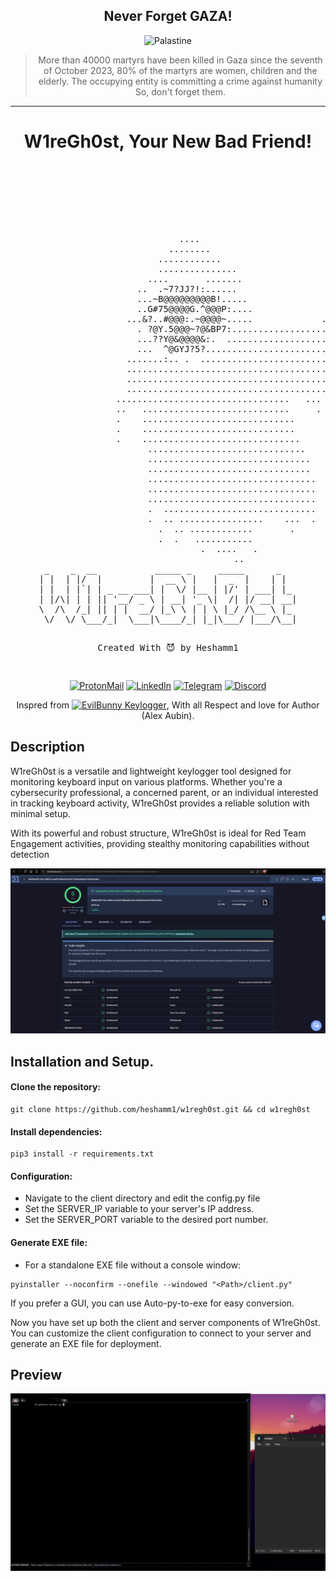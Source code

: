 <div align="center">

## Never Forget GAZA!

![Palastine](https://media.giphy.com/media/ZQljFDYDmmLH3H7lYy/giphy.gif)

> More than 40000 martyrs have been killed in Gaza since the seventh of October 2023, 80% of the martyrs are women, children and the elderly.
The occupying entity is committing a crime against humanity So, don't forget them.

---

# W1reGh0st, Your New Bad Friend!
</div> 


<div align="center">
  <pre>
                                                                .                                 
                                                              .::::::.                            
                                                              .::::....::.                         
                                                              .::.       .:.                       
                                                              .::           .                      
                                                              .::                                  
                                                              .::                                  
                                ....                           ::                                  
                              ........                         ::                                  
                            ............                       :.                                  
                            ...............                    :.                                  
                          ....       .......                   :.                                  
                        ..  .~7?JJ?!:......                    :.                                  
                        ...~B@@@@@@@@@B!.....                  .:                                  
                        ..G#75@@@@G.^@@@P:....                 .:                                  
                      ...&?..#@@@:.~@@@@~.....             ....:.                                 
                        . ?@Y.5@@@~?@&BP7:......................:..                                
                        ...??Y@&@@@@&:.  .......................:...                               
                        ...  ^@GYJ?5?...........................:...                               
                      .......:.. .  ...........................:...                               
                      ........................................ :...                               
                      ......................................... :...                               
                      ...................................... .. :...                               
                    .................................   ...  . :..                                
                    ..   ............................     .  . :.                                 
                    .    .............................       . ..                                 
                    .    .............................         ..                                 
                    .    ..............................        .:                                 
                          ..............................        .:                                 
                          ...............................       .:                                 
                          ...............................        :                                 
                          ................................       :.                                
                          ................................       :.                                
                          ................................       :.                                
                          .  .............................       .                                 
                          .  .. ................    ...  .                                         
                            .  .. ............       .                                            
                            .  .   ...........                                                    
                                    .  ....   .                                                    
                                        ..             
 _    _  __           _____ _     _____      _   
| |  | |/  |         |  __ \ |   |  _  |    | |  
| |  | |`| | _ __ ___| |  \/ |__ | |/' | ___| |_ 
| |/\| | | || '__/ _ \ | __| '_ \|  /| |/ __| __|
\  /\  /_| || | |  __/ |_\ \ | | \ |_/ /\__ \ |_ 
 \/  \/ \___/_|  \___|\____/_| |_|\___/ |___/\__|

Created With &#x1F608; by Heshamm1    
  </pre>
</div>

<div align="center">
    
[![ProtonMail](https://img.shields.io/badge/ProtonMail-Email%20Me-red)](mailto:0xsh1vv@proton.me)
[![LinkedIn](https://img.shields.io/badge/LinkedIn-Profile-blue)](https://www.linkedin.com/in/heshamm1/)
[![Telegram](https://img.shields.io/badge/Telegram-Chat-blue)](https://t.me/sh1vv1)
[![Discord](https://img.shields.io/badge/Discord-Chat-green)](https://discord.gg/SxHbbCBP)
  
</div> 

<div align="center">

Inspred from [![EvilBunny Keylogger]()](https://github.com/alexAubin/evilBunnyTrojan), With all Respect and love for Author (Alex Aubin).

</div>

## Description
W1reGh0st is a versatile and lightweight keylogger tool designed for monitoring keyboard input on various platforms. Whether you're a cybersecurity professional, a concerned parent, or an individual interested in tracking keyboard activity, W1reGh0st provides a reliable solution with minimal setup.

With its powerful and robust structure, W1reGh0st is ideal for Red Team Engagement activities, providing stealthy monitoring capabilities without detection

<div align="center">
  
![VT Review](https://github.com/heshamm1/w1regh0st/blob/main/Media/VT-review.png)

</div>

## Installation and Setup. 

#### Clone the repository:
```
git clone https://github.com/heshamm1/w1regh0st.git && cd w1regh0st
```
#### Install dependencies:
```
pip3 install -r requirements.txt
```
#### Configuration:
  * Navigate to the client directory and edit the config.py file
  * Set the SERVER_IP variable to your server's IP address.
  * Set the SERVER_PORT variable to the desired port number.

#### Generate EXE file:
* For a standalone EXE file without a console window:
```
pyinstaller --noconfirm --onefile --windowed "<Path>/client.py"
```
If you prefer a GUI, you can use Auto-py-to-exe for easy conversion. 

Now you have set up both the client and server components of W1reGh0st. You can customize the client configuration to connect to your server and generate an EXE file for deployment.

## Preview
![Test](https://github.com/heshamm1/w1regh0st/blob/main/Media/W1regh0st.gif) 
